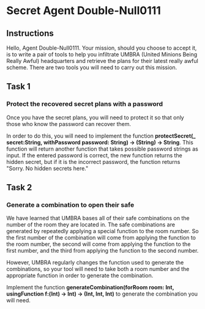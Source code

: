 # Secret Agent Double-Null0111

## Instructions

Hello, Agent Double-Null0111.
Your mission, should you choose to accept it, is to write a pair of tools to help you infiltrate UMBRA (United Minions Being Really Awful) headquarters and retrieve the plans for their latest really awful scheme.
There are two tools you will need to carry out this mission.

## Task 1
### Protect the recovered secret plans with a password
Once you have the secret plans, you will need to protect it so that only those who know the password can recover them.

In order to do this, you will need to implement the function **protectSecret(_ secret:String, withPassword password: String) -> (String) -> String**.
This function will return another function that takes possible password strings as input.
If the entered password is correct, the new function returns the hidden secret, but if it is the incorrect password, the function returns "Sorry. No hidden secrets here."

## Task 2
### Generate a combination to open their safe
We have learned that UMBRA bases all of their safe combinations on the number of the room they are located in.
The safe combinations are generated by repeatedly applying a special function to the room number.
So the first number of the combination will come from applying the function to the room number, the second will come from applying the function to the first number, and the third from applying the function to the second number.

However, UMBRA regularly changes the function used to generate the combinations, so your tool will need to take both a room number and the appropriate function in order to generate the combination.

Implement the function **generateCombination(forRoom room: Int, usingFunction f:(Int) -> Int) -> (Int, Int, Int)** to generate the combination you will need.